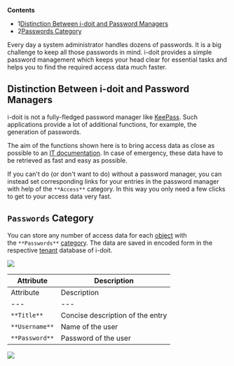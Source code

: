 **Contents**

*   1[Distinction Between i-doit and Password Managers](#ManagePasswords-DistinctionBetweeni-doitandPasswordManagers)
*   2[Passwords Category](#ManagePasswords-PasswordsCategory)

Every day a system administrator handles dozens of passwords. It is a big challenge to keep all those passwords in mind. i-doit provides a simple password management which keeps your head clear for essential tasks and helps you to find the required access data much faster.

Distinction Between i-doit and Password Managers
------------------------------------------------

i-doit is not a fully-fledged password manager like [KeePass](https://en.wikipedia.org/wiki/KeePass). Such applications provide a lot of additional functions, for example, the generation of passwords.

The aim of the functions shown here is to bring access data as close as possible to an [IT documentation](/display/en/Glossary). In case of emergency, these data have to be retrieved as fast and easy as possible.

If you can't do (or don't want to do) without a password manager, you can instead set corresponding links for your entries in the password manager with help of the `**Access**` category. In this way you only need a few clicks to get to your access data very fast.

**`Passwords`** Category
------------------------

You can store any number of access data for each [object](../basics/structure-of-the-it-documentation.md) with the `**Passwords**` [category](../basics/structure-of-the-it-documentation.md). The data are saved in encoded form in the respective [tenant](/display/en/Multi-Tenants) database of i-doit.

![](/download/attachments/61015750/image2017-4-27%2011%3A13%3A55.png?version=1&modificationDate=1493284433219&api=v2&effects=drop-shadow)

| Attribute | Description |
| --- | --- |
| Attribute | Description |
| --- | --- |
| `**Title**` | Concise description of the entry |
| `**Username**` | Name of the user |
| `**Password**` | Password of the user |

![](/download/attachments/61015750/image2017-4-27%2011%3A16%3A9.png?version=1&modificationDate=1493284567008&api=v2&effects=drop-shadow)